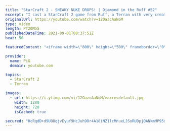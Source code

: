 ```yaml
---
title: "StarCraft 2 - SNEAKY NUKE DROPS! | Diamond in the Ruff #52"
excerpt: "I cast a StarCraft 2 game from Ruff, a Terran with very creative gameplay. How will he ruff up his Protoss opponent? With some sneaky nuke shenanigans! 🐷 Support PiG: https://www.pigstarcraft.com/support/  Check out all episodes of 💎 Diamond in the Ruff: https://www.youtube.com/playlist?list=PLFUDU8AOevUfdEq20wYq8Sm9z3sc1yn0l"
originalUrl: https://youtube.com/watch?v=12OazcAaNoM
type: video
length: PT20M5S
publishedDateTime: 2021-09-01T08:37:51Z
heat: 50

featuredContent: "<iframe width=\"800\" height=\"500\" frameborder=\"0\" src=\"https://www.youtube.com/embed/12OazcAaNoM\" allow=\"accelerometer; autoplay; encrypted-media; gyroscope; picture-in-picture\" allowfullscreen></iframe>"

provider:
  name: PiG
  domain: youtube.com

topics:
  - StarCraft 2
  - Terran

images:
  - url: https://i.ytimg.com/vi/12OazcAaNoM/maxresdefault.jpg
    width: 1280
    height: 720
    isCached: true

secured: "HcRqdD+d9UO8qjvEyuY9HcJuh9Or4A18iNZ1lcMnueLJSoRUDpjQANkmMP95xaKalQA+4PjtutaCPKc4Dg+f6a+UC7fhEvZT+LOI+U5JdLFMmst/HI37h/nSHmn014FrL6XDGMUrFbNt6I12gXrrrxPJIcObC9Tdux+3hzZgWKRn60Z7JFR6mEqQ6oEcZF4HT6iJy7cC/jVbGdXgzzXCiFa7Jzsn16KX7USJw0XtSqfirMILkuJtQkLJA1CB2qW4m1gocVX5TRstC/ak/021mkZ6OYXT7TZnuY9s6xAG6K5b0ktxc43Iz5dJYH40GR69lT1/uiTvTwP91O97Wgw5Vy9IuO91c6hYwPFdrsuwnTM+rILhYj/oQeAs3TbkXCek9aO26dmnkaPUW538DtQc0nBvLwJHAov02VPNgCTSvI0=;SBHg75ncHScGW5A2CDKG5w=="
---
```



